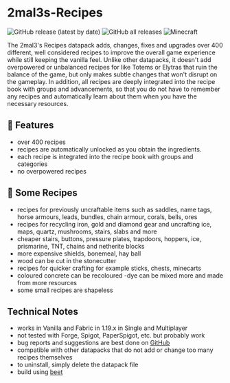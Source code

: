 # 2mal3s-Recipes

![GitHub release (latest by date)](https://img.shields.io/github/v/release/2mal3/2mal3s-Recipes?style=flat-square) ![GitHub all releases](https://img.shields.io/github/downloads/2mal3/2mal3s-Recipes/total?style=flat-square) ![Minecraft](https://img.shields.io/badge/Minecraft-1.19-orange?style=flat-square)

The 2mal3's Recipes datapack adds, changes, fixes and upgrades over 400 different, well considered recipes to improve the overall game experience while still keeping the vanilla feel. Unlike other datapacks, it doesn't add overpowered or unbalanced recipes for like Totems or Elytras that ruin the balance of the game, but only makes subtle changes that won't disrupt on the gameplay. In addition, all recipes are deeply integrated into the recipe book with groups and advancements, so that you do not have to remember any recipes and automatically learn about them when you have the necessary resources.

## 📖 Features

- over 400 recipes
- recipes are automatically unlocked as you obtain the ingredients.
- each recipe is integrated into the recipe book with groups and categories
- no overpowered recipes

## 📝 Some Recipes

- recipes for previously uncraftable items such as saddles, name tags, horse armours, leads, bundles, chain armour, corals, bells, ores
- recipes for recycling iron, gold and diamond gear and uncrafting ice, maps, quartz, mushrooms, stairs, slabs and more
- cheaper stairs, buttons, pressure plates, trapdoors, hoppers, ice, prismarine, TNT, chains and netherite blocks
- more expensive shields, bonemeal, hay ball
- wood can be cut in the stonecutter
- recipes for quicker crafting for example sticks, chests, minecarts
- coloured concrete can be recoloured
-dye can be mixed more and made from more resources
- some small recipes are shapeless

## Technical Notes

- works in Vanilla and Fabric in 1.19.x in Single and Multiplayer
- not tested with Forge, Spigot, PaperSpigot, etc. but probably work
- bug reports and suggestions are best done on [GitHub](https://github.com/2mal3/2mal3s-Recipes/issues)
- compatible with other datapacks that do not add or change too many recipes themselves
- to uninstall, simply delete the datapack file
- build using [beet](https://github.com/mcbeet/beet)
